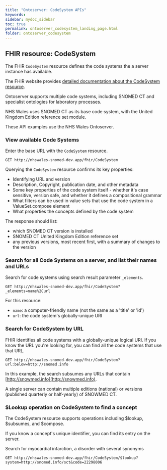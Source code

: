 ```yaml
---
title: "Ontoserver: CodeSystem APIs"
keywords: 
sidebar: mydoc_sidebar
toc: true
permalink: ontoserver_codesystem_landing_page.html
folder: ontoserver_codesystem 
---
```


## FHIR resource: CodeSystem

The FHIR `CodeSystem` resource defines the code systems the a server instance has available.  

The FHIR website provides [detailed documentation about the CodeSystem resource](https://www.hl7.org/fhir/STU3/codesystem.html).  

Ontoserver supports multiple code systems, including SNOMED CT and specialist ontologies for laboratory processes.  

NHS Wales uses SNOMED CT as its base code system, with the United Kingdom Edition reference set module.  

These API examples use the NHS Wales Ontoserver.

### View available Code Systems

Enter the base URL with the `CodeSystem` resource.   

`
GET http://nhswales-snomed-dev.app/fhir/CodeSystem
`

Querying the `CodeSystem` resource confirms its key properties:

* Identifying URL and version
* Description, Copyright, publication date, and other metadata
* Some key properties of the code system itself - whether it's case sensitive, version safe, and whether it defines a compositional grammar
* What filters can be used in value sets that use the code system in a ValueSet.compose element
* What properties the concepts defined by the code system

The response should list:

* which SNOMED CT version is installed
* SNOMED CT United Kingdom Edition reference set
* any previous versions, most recent first, with a summary of changes to the version

### Search for all Code Systems on a server, and list their names and URLs

Search for code systems using search result parameter `_elements`.

`
GET http://nhswales-snomed-dev.app/fhir/CodeSystem?_elements=name%2Curl
`  

For this resource:

* `name`: a computer-friendly name (not the same as a 'title' or 'id')
* `url`: the code system's globally-unique URI

### Search for CodeSystem by URL  

FHIR identifies all code systems with a globally-unique logical URI. If you know the URL you're looking for, you can find all the code systems that use that URL.

`
GET http://nhswales-snomed-dev.app/fhir/CodeSystem?url:below=http://snomed.info
`  

In this example, the search subsumes any URLs that contain [http://snowmed.info](http://snowmed.info).

A single server can contain multiple editions (national) or versions (published quarterly or half-yearly) of SNOWMED CT. 

### $Lookup operation on CodeSystem to find a concept

The CodeSystem resource supports operations including $lookup, $subsumes, and $compose. 

If you know a concept's unique identifier, you can find its entry on the server.

Search for myocardial infarction, a disorder with several synonyms  

`
GET http://nhswales-snomed-dev.app/fhir/CodeSystem/$lookup?system=http://snomed.info/sct&code=22298006
`

